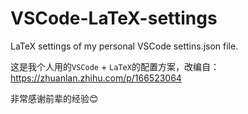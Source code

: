 # VSCode-LaTeX-settings
LaTeX settings of my personal VSCode settins.json file.

这是我个人用的`VSCode` + `LaTeX`的配置方案，改编自：
https://zhuanlan.zhihu.com/p/166523064

非常感谢前辈的经验😊
